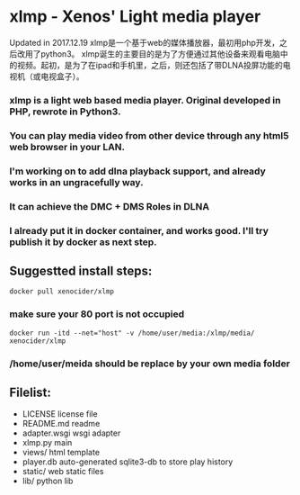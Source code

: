 # xlmp - Xenos' Light media player
Updated in 2017.12.19
xlmp是一个基于web的媒体播放器，最初用php开发，之后改用了python3。
xlmp诞生的主要目的是为了方便通过其他设备来观看电脑中的视频。起初，是为了在ipad和手机里，之后，则还包括了带DLNA投屏功能的电视机（或电视盒子）。
> 
### xlmp is a light web based media player. Original developed in PHP, rewrote in Python3.
### You can play media video from other device through any html5 web browser in your LAN.

### I'm working on to add dlna playback support, and already works in an ungracefully way.
### It can achieve the DMC + DMS Roles in DLNA
###  I already put it in docker container, and works good. I'll try publish it by docker as next step.


## Suggestted install steps:
    docker pull xenocider/xlmp
### make sure your 80 port is not occupied    
    docker run -itd --net="host" -v /home/user/media:/xlmp/media/ xenocider/xlmp
### /home/user/meida should be replace by your own media folder


## Filelist:
+ LICENSE         license file 	
+ README.md       readme
+ adapter.wsgi    wsgi adapter
+ xlmp.py 	      main
+ views/          html template
+ player.db       auto-generated sqlite3-db to store play history
+ static/         web static files
+ lib/            python lib
